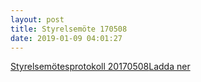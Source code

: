 ```yaml
---
layout: post
title: Styrelsemöte 170508
date: 2019-01-09 04:01:27
---
```


<!-- wp:file {"id":1002,"href":"/assets/2019/01/Styrelsemöte-Fristad-20170508.docx"} -->
<div class="wp-block-file"><a href="/assets/2019/01/Styrelsemöte-Fristad-20170508.docx">Styrelsemötesprotokoll 20170508</a><a href="/assets/2019/01/Styrelsemöte-Fristad-20170508.docx" class="wp-block-file__button" download>Ladda ner</a></div>
<!-- /wp:file -->